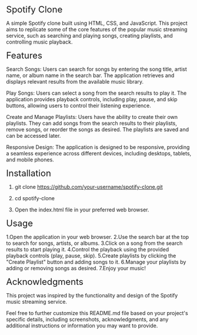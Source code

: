 <span style="font-size: 24px;">Spotify Clone</span>

A simple Spotify clone built using HTML, CSS, and JavaScript. This project aims to replicate some of the core features of the popular music streaming service, such as searching and playing songs, creating playlists, and controlling music playback.

<span style="font-size: 24px;">Features</span>

Search Songs: Users can search for songs by entering the song title, artist name, or album name in the search bar. The application retrieves and displays relevant results from the available music library.

Play Songs: Users can select a song from the search results to play it. The application provides playback controls, including play, pause, and skip buttons, allowing users to control their listening experience.

Create and Manage Playlists: Users have the ability to create their own playlists. They can add songs from the search results to their playlists, remove songs, or reorder the songs as desired. The playlists are saved and can be accessed later.

Responsive Design: The application is designed to be responsive, providing a seamless experience across different devices, including desktops, tablets, and mobile phones.

<span style="font-size: 24px;">Installation</span>

1. git clone https://github.com/your-username/spotify-clone.git

2. cd spotify-clone

3. Open the index.html file in your preferred web browser.

<span style="font-size: 24px;">Usage</span>

1.Open the application in your web browser.
2.Use the search bar at the top to search for songs, artists, or albums.
3.Click on a song from the search results to start playing it.
4.Control the playback using the provided playback controls (play, pause, skip).
5.Create playlists by clicking the "Create Playlist" button and adding songs to it.
6.Manage your playlists by adding or removing songs as desired.
7.Enjoy your music!

<span style="font-size: 24px;">Acknowledgments</span>

This project was inspired by the functionality and design of the Spotify music streaming service.

Feel free to further customize this README.md file based on your project's specific details, including screenshots, acknowledgments, and any additional instructions or information you may want to provide.


   






